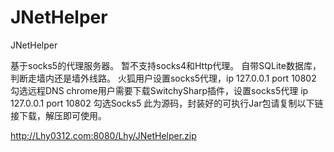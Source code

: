 # JNetHelper
JNetHelper

基于socks5的代理服务器。
暂不支持socks4和Http代理。
自带SQLite数据库，判断走墙内还是墙外线路。
火狐用户设置socks5代理，ip 127.0.0.1 port 10802 勾选远程DNS
chrome用户需要下载SwitchySharp插件，设置socks5代理 ip 127.0.0.1 port 10802 勾选Socks5
此为源码，封装好的可执行Jar包请复制以下链接下载，解压即可使用。

http://Lhy0312.com:8080/Lhy/JNetHelper.zip
